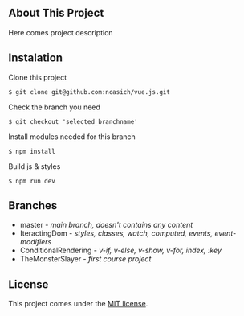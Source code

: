 ## About This Project

Here comes project description

## Instalation

Clone this project
```
$ git clone git@github.com:ncasich/vue.js.git
```
Check the branch you need
```
$ git checkout 'selected_branchname'
```
Install modules needed for this branch
```
$ npm install
```
Build js & styles
```
$ npm run dev
```
## Branches

 * master - *main branch, doesn't contains any content*
 * IteractingDom - *styles, classes, watch, computed, events, event-modifiers*
 * ConditionalRendering - *v-if, v-else, v-show, v-for, index, :key*
 * TheMonsterSlayer - *first course project*
## License

This project comes under the [MIT license](http://opensource.org/licenses/MIT).

